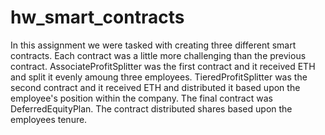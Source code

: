 # hw_smart_contracts
In this assignment we were tasked with creating three different smart contracts. Each contract was a little more challenging than the previous contract.
AssociateProfitSplitter was the first contract and it received ETH and split it evenly amoung three employees.
TieredProfitSplitter was the second contract and it received ETH and distributed it based upon the employee's position within the company.
The final contract was DeferredEquityPlan. The contract distributed shares based upon the employees tenure.
